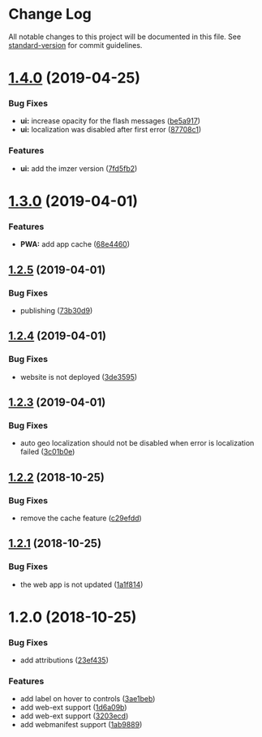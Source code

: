 # Change Log

All notable changes to this project will be documented in this file. See [standard-version](https://github.com/conventional-changelog/standard-version) for commit guidelines.

# [1.4.0](https://github.com/tmorin/imzer/compare/v1.3.0...v1.4.0) (2019-04-25)


### Bug Fixes

* **ui:** increase opacity for the flash messages ([be5a917](https://github.com/tmorin/imzer/commit/be5a917))
* **ui:** localization was disabled after first error ([87708c1](https://github.com/tmorin/imzer/commit/87708c1))


### Features

* **ui:** add the imzer version ([7fd5fb2](https://github.com/tmorin/imzer/commit/7fd5fb2))



# [1.3.0](https://github.com/tmorin/imzer/compare/v1.2.5...v1.3.0) (2019-04-01)


### Features

* **PWA:** add app cache ([68e4460](https://github.com/tmorin/imzer/commit/68e4460))



## [1.2.5](https://github.com/tmorin/imzer/compare/v1.2.4...v1.2.5) (2019-04-01)


### Bug Fixes

* publishing ([73b30d9](https://github.com/tmorin/imzer/commit/73b30d9))



## [1.2.4](https://github.com/tmorin/imzer/compare/v1.2.3...v1.2.4) (2019-04-01)


### Bug Fixes

* website is not deployed ([3de3595](https://github.com/tmorin/imzer/commit/3de3595))



## [1.2.3](https://github.com/tmorin/imzer/compare/v1.2.2...v1.2.3) (2019-04-01)


### Bug Fixes

* auto geo localization should not be disabled when error is localization failed ([3c01b0e](https://github.com/tmorin/imzer/commit/3c01b0e))



<a name="1.2.2"></a>
## [1.2.2](https://github.com/tmorin/imzer/compare/v1.2.1...v1.2.2) (2018-10-25)


### Bug Fixes

* remove the cache feature ([c29efdd](https://github.com/tmorin/imzer/commit/c29efdd))



<a name="1.2.1"></a>
## [1.2.1](https://github.com/tmorin/imzer/compare/v1.2.0...v1.2.1) (2018-10-25)


### Bug Fixes

* the web app is not updated ([1a1f814](https://github.com/tmorin/imzer/commit/1a1f814))



<a name="1.2.0"></a>
# 1.2.0 (2018-10-25)


### Bug Fixes

* add attributions ([23ef435](https://github.com/tmorin/imzer/commit/23ef435))


### Features

* add label on hover to controls ([3ae1beb](https://github.com/tmorin/imzer/commit/3ae1beb))
* add web-ext support ([1d6a09b](https://github.com/tmorin/imzer/commit/1d6a09b))
* add web-ext support ([3203ecd](https://github.com/tmorin/imzer/commit/3203ecd))
* add webmanifest support ([1ab9889](https://github.com/tmorin/imzer/commit/1ab9889))
